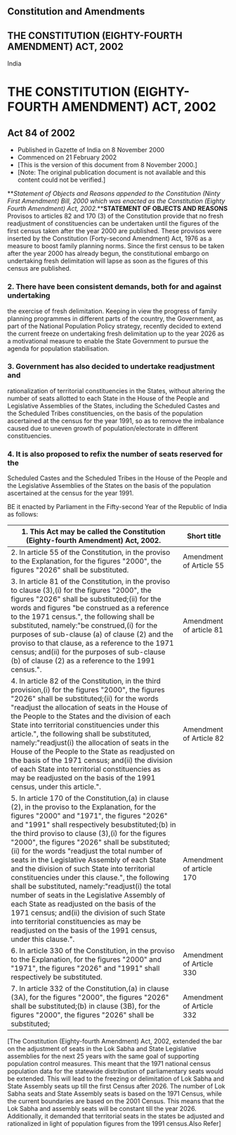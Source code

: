 ## Constitution and Amendments

## THE CONSTITUTION (EIGHTY-FOURTH AMENDMENT) ACT, 2002

India

# THE CONSTITUTION (EIGHTY-FOURTH AMENDMENT) ACT, 2002

## Act 84 of 2002

  * Published in Gazette of India on 8 November 2000 
  * Commenced on 21 February 2002 
  * [This is the version of this document from 8 November 2000.] 
  * [Note: The original publication document is not available and this content could not be verified.] 

**_Statement of Objects and Reasons appended to the Constitution (Ninty First
Amendment) Bill, 2000 which was enacted as the Constitution (Eighty Fourth
Amendment) Act, 2002._****STATEMENT OF OBJECTS AND REASONS** Provisos to
articles 82 and 170 (3) of the Constitution provide that no fresh readjustment
of constituencies can be undertaken until the figures of the first census
taken after the year 2000 are published. These provisos were inserted by the
Constitution (Forty-second Amendment) Act, 1976 as a measure to boost family
planning norms. Since the first census to be taken after the year 2000 has
already begun, the constitutional embargo on undertaking fresh delimitation
will lapse as soon as the figures of this census are published.

### 2. There have been consistent demands, both for and against undertaking
the exercise of fresh delimitation. Keeping in view the progress of family
planning programmes in different parts of the country, the Government, as part
of the National Population Policy strategy, recently decided to extend the
current freeze on undertaking fresh delimitation up to the year 2026 as a
motivational measure to enable the State Government to pursue the agenda for
population stabilisation.

### 3. Government has also decided to undertake readjustment and
rationalization of territorial constituencies in the States, without altering
the number of seats allotted to each State in the House of the People and
Legislative Assemblies of the States, including the Scheduled Castes and the
Scheduled Tribes constituencies, on the basis of the population ascertained at
the census for the year 1991, so as to remove the imbalance caused due to
uneven growth of population/electorate in different constituencies.

### 4. It is also proposed to refix the number of seats reserved for the
Scheduled Castes and the Scheduled Tribes in the House of the People and the
Legislative Assemblies of the States on the basis of the population
ascertained at the census for the year 1991.

BE it enacted by Parliament in the Fifty-second Year of the Republic of India
as follows:

1\. This Act may be called the Constitution (Eighty-fourth Amendment) Act, 2002. | Short title  
---|---  
2\. In article 55 of the Constitution, in the proviso to the Explanation, for the figures "2000", the figures "2026" shall be substituted. | Amendment of Article 55  
3\. In article 81 of the Constitution, in the proviso to clause (3),(i) for the figures "2000", the figures "2026" shall be substituted;(ii) for the words and figures "be construed as a reference to the 1971 census.", the following shall be substituted, namely:"be construed,(i) for the purposes of sub-clause (a) of clause (2) and the proviso to that clause, as a reference to the 1971 census; and(ii) for the purposes of sub-clause (b) of clause (2) as a reference to the 1991 census.". | Amendment of article 81  
4\. In article 82 of the Constitution, in the third provision,(i) for the figures "2000", the figures "2026" shall be substituted;(ii) for the words "readjust the allocation of seats in the House of the People to the States and the division of each State into territorial constituencies under this article.", the following shall be substituted, namely:"readjust(i) the allocation of seats in the House of the People to the State as readjusted on the basis of the 1971 census; and(ii) the division of each State into territorial constituencies as may be readjusted on the basis of the 1991 census, under this article.". | Amendment of Article 82  
5\. In article 170 of the Constitution,(a) in clause (2), in the proviso to the Explanation, for the figures "2000" and "1971", the figures "2026" and "1991" shall respectively besubstituted;(b) in the third proviso to clause (3),(i) for the figures "2000", the figures "2026" shall be substituted;(ii) for the words "readjust the total number of seats in the Legislative Assembly of each State and the division of such State into territorial constituencies under this clause.", the following shall be substituted, namely:"readjust(i) the total number of seats in the Legislative Assembly of each State as readjusted on the basis of the 1971 census; and(ii) the division of such State into territorial constituencies as may be readjusted on the basis of the 1991 census, under this clause.". | Amendment of article 170  
6\. In article 330 of the Constitution, in the proviso to the Explanation, for the figures "2000" and "1971", the figures "2026" and "1991" shall respectively be substituted. | Amendment of Article 330  
7\. In article 332 of the Constitution,(a) in clause (3A), for the figures "2000", the figures "2026" shall be substituted;(b) in clause (3B), for the figures "2000", the figures "2026" shall be substituted; | Amendment of Article 332  
  
[The Constitution (Eighty-fourth Amendment) Act, 2002, extended the bar on the
adjustment of seats in the Lok Sabha and State Legislative assemblies for the
next 25 years with the same goal of supporting population control measures.
This meant that the 1971 national census population data for the statewide
distribution of parliamentary seats would be extended. This will lead to the
freezing or delimitation of Lok Sabha and State Assembly seats up till the
first Census after 2026. The number of Lok Sabha seats and State Assembly
seats is based on the 1971 Census, while the current boundaries are based on
the 2001 Census. This means that the Lok Sabha and assembly seats will be
constant till the year 2026. Additionally, it demanded that territorial seats
in the states be adjusted and rationalized in light of population figures from
the 1991 census.Also Refer]

